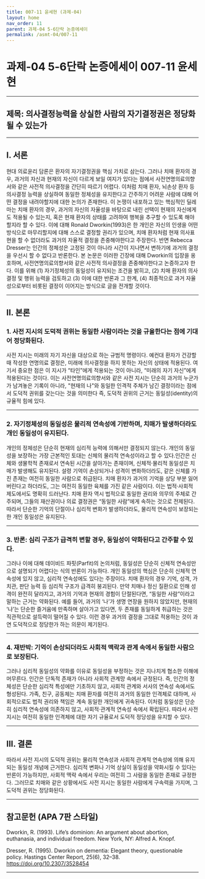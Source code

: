 ```yaml
---
title: 007-11 윤세현 (과제-04)
layout: home
nav_order: 11
parent: 과제-04 5-6단락 논증에세이
permalink: /asmt-04/007-11
---
```


# 과제-04 5-6단락 논증에세이 007-11 윤세현 

---

## 제목: 의사결정능력을 상실한 사람의 자기결정권은 정당화될 수 있는가

---

## I. 서론

현대 의료윤리 담론은 환자의 자기결정권을 핵심 가치로 삼는다. 그러나 치매 환자의 경우, 과거의 자신과 현재의 자신이 다르게 보일 여지가 있다는 점에서 사전연명의료의향서와 같은 사전적 의사결정을 간단히 따르기 어렵다. 이처럼 치매 환자, 뇌손상 환자 등 의사결정 능력을 상실하여 동일한 정체성을 유지한다고 간주하기 어려운 사람에 대해 어떤 결정을 내려야할지에 대한 논의가 존재한다. 이 논쟁이 내포하고 있는 핵심적인 딜레마는 치매 환자의 경우, 과거의 자신의 자율성을 바탕으로 내린 선택이 현재의 자신에게도 적용될 수 있는지, 혹은 현재 환자의 상태를 고려하여 행복을 추구할 수 있도록 해야할지라 할 수 있다. 이에 대해 Ronald Dworkin(1993)은 한 개인은 자신의 인생을 어떤 방식으로 마무리할지에 대해 스스로 결정할 권리가 있으며, 치매 환자처럼 현재 의사표현을 할 수 없더라도 과거의 자율적 결정을 존중해야한다고 주장한다. 반면 Rebecca Dresser는 인간의 정체성은 고정된 것이 아니라 시간이 지나면서 변하기에 과거의 결정을 우선시 할 수 없다고 반론한다. 본 논문은 이러한 긴장에 대해 Dworkin의 입장을 옹호하며, 사전연명의료의향서와 같은 사전적 의사결정을 존중해야한다고 논증하고자 한다. 이를 위해 (1) 자기정체성의 동일성이 유지되는 조건을 밝히고, (2) 치매 환자의 의사결정 및 행위 능력을 검토하고 (3) 이에 대한 반론과 그 한계, (4) 최종적으로 과거 자율성으로부터 비롯된 결정이 이어지는 방식으로 글을 전개할 것이다.

---

## II. 본론

### 1. 사전 지시의 도덕적 권위는 동일한 사람이라는 것을 규율한다는 점에 기대어 정당화된다.

사전 지시는 미래의 자기 자신을 대상으로 하는 규범적 명령이다. 예컨대 환자가 건강할 때 작성한 연명의료 결정은, 미래에 의사결정을 하지 못하는 자신의 상태에 적용된다. 여기서 중요한 점은 이 지시가 “타인”에게 적용되는 것이 아니라, “미래의 자기 자신”에게 적용된다는 것이다. 이는 사전연명의료의향서와 같은 사전 지시는 단순히 과거의 누군가가 남겨놓은 기록이 아니라, "현재의 나"와 동일한 인격적 주체가 남긴 결정이라는 점에서 도덕적 권위를 갖는다는 것을 의미한다  즉, 도덕적 권위의 근거는 동일성(identity)의 규율적 힘에 있다.

---

### 2. 자기정체성의 동일성은 물리적 연속성에 기반하며, 치매가 발생하더라도 개인 동일성이 유지된다.

개인의 정체성은 단순히 현재의 심리적 능력에 의해서만 결정되지 않는다. 개인의 동일성을 보장하는 가장 근본적인 토대는 신체의 물리적 연속성이라고 할 수 있다.인간은 신체와 생물학적 존재로서 연속된 시간을 살아가는 존재이며, 신체적·물리적 동일성은 치매가 발생해도 유지된다. 설령 기억이 손상되거나 성격이 변화하더라도, 같은 신체를 가진 존재는 여전히 동일한 사람으로 취급된다. 치매 환자가 과거의 기억을 상당 부분 잃어버린다고 하더라도, 그는 여전히 동일한 육체를 가진 같은 사람이다. 이는 법적·사회적 제도에서도 명확히 드러난다. 치매 환자 역시 법적으로 동일한 권리와 의무의 주체로 간주되며, 그들의 재산권이나 의료 결정권은 “동일한 사람”에게 속하는 것으로 전제된다. 따라서 단순한 기억의 단절이나 심리적 변화가 발생하더라도, 물리적 연속성이 보장되는 한 개인 동일성은 유지된다.

---

### 3. 반론: 심리 구조가 급격히 변할 경우, 동일성이 약화된다고 간주할 수 있다.

그러나 이에 대해 데이비드 파핏(Parfit)의 논의처럼, 동일성은 단순히 신체적 연속성만으로 설명되기 어렵다는 식의 반론이 가능하다. 개인 동일성의 핵심은 단순히 신체적 연속성에 있지 않고, 심리적 연속성에도 있다는 주장이다. 치매 환자의 경우 기억, 성격, 가치관, 판단 능력 등 심리적 구조가 급격히 붕괴된다. 만약 치매나 정신 질환으로 인해 성격이 완전히 달라지고, 과거의 기억과 현재의 경험이 단절된다면, “동일한 사람”이라고 말하는 근거는 약화된다. 예를 들어, 과거의 ‘나’가 생명 연장을 원하지 않았지만, 현재의 ‘나’는 단순한 즐거움에 만족하며 살아가고 있다면, 두 존재를 동일하게 취급하는 것은 직관적으로 설득력이 떨어질 수 있다. 이런 경우 과거의 결정을 그대로 적용하는 것이 과연 도덕적으로 정당한가 하는 의문이 제기된다. 

---

### 4. 재반박: 기억이 손상되더라도 사회적 맥락과 관계 속에서 동일한 사람으로 보장된다.

그러나 심리적 동일성의 약화를 이유로 동일성을 부정하는 것은 지나치게 협소한 이해에 머무른다. 인간은 단독적 존재가 아니라 사회적 관계망 속에서 규정된다. 즉, 인간의 정체성은 단순한 심리적 특성에만 기초하지 않고, 사회적 관계와 서사의 연속성 속에서도 형성된다. 가족, 친구, 공동체는 치매 환자를 여전히 과거의 동일한 인격체로 대하며, 사회적으로도 법적 권리와 책임은 계속 동일한 개인에게 귀속된다. 이처럼 동일성은 단순히 심리적 연속성에 의존하지 않고, 사회적·관계적 연속성 속에서 확립된다. 따라서 사전 지시는 여전히 동일한 인격체에 대한 자기 규율로서 도덕적 정당성을 유지할 수 있다.

---

## III. 결론 

따라서 사전 지시의 도덕적 권위는 물리적 연속성과 사회적 관계적 연속성에 의해 유지되는 동일성 개념에 근거한다. 심리적 변화나 기억 상실이 동일성을 약화시킬 수 있다는 반론이 가능하지만, 사회적 맥락 속에서 우리는 여전히 그 사람을 동일한 존재로 규정한다. 그러므로 치매와 같은 상황에서도 사전 지시는 동일한 사람에게 구속력을 가지며, 그 도덕적 권위는 정당화된다.

---

## 참고문헌 (APA 7판 스타일)

Dworkin, R. (1993). Life’s dominion: An argument about abortion, euthanasia, and individual freedom. New York, NY: Alfred A. Knopf.

Dresser, R. (1995). Dworkin on dementia: Elegant theory, questionable policy. Hastings Center Report, 25(6), 32–38. https://doi.org/10.2307/3528454

---
